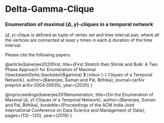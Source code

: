 # Delta-Gamma-Clique

### Enumeration of maximal $(\Delta, \gamma)$-cliques in a temporal network


 $(\Delta, \gamma)$-clique is defined as tuple of vertex set and time interval pair, where all the vertices are connected at least $\gamma$ times in each $\Delta$ duration of the time interval.

Please cite the following papers.

@article{banerjee2020first,
  title={First Stretch then Shrink and Bulk: A Two Phase Approach for Enumeration of Maximal $($\backslash$Delta,$\backslash$gamma) $$\backslash$mbox $\{$-$\}$ Cliques of a Temporal Network},
  author={Banerjee, Suman and Pal, Bithika},
  journal={arXiv preprint arXiv:2004.05935},
  year={2020}
}

@inproceedings{banerjee2019enumeration,
  title={On the Enumeration of Maximal ($\Delta$, $\gamma$)-Cliques of a Temporal Network},
  author={Banerjee, Suman and Pal, Bithika},
  booktitle={Proceedings of the ACM India Joint International Conference on Data Science and Management of Data},
  pages={112--120},
  year={2019}
}

